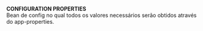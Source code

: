 **CONFIGURATION PROPERTIES**
<br/>Bean de config no qual todos os valores necessários serão obtidos através do app-properties.